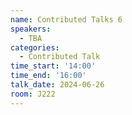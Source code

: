 ```yaml
---
name: Contributed Talks 6
speakers:
  - TBA
categories:
  - Contributed Talk
time_start: '14:00'
time_end: '16:00'
talk_date: 2024-06-26
room: J222
---
```


